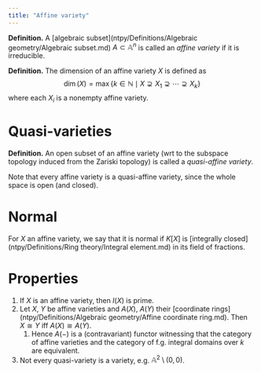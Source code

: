 ```yaml
---
title: "Affine variety"
---
```


**Definition.** A [algebraic subset](ntpy/Definitions/Algebraic geometry/Algebraic subset.md) $A\subset\mathbb{A}^n$ is called an _affine variety_ if it is irreducible.

**Definition.** The dimension of an affine variety $X$ is defined as
$$
\dim(X)=\max\{k\in\mathbb{N}\mid X\supsetneq X_1\supsetneq \cdots\supsetneq X_k\}
$$
where each $X_i$ is a nonempty affine variety.

# Quasi-varieties

**Definition.** An open subset of an affine variety (wrt to the subspace topology induced from the Zariski topology) is called a _quasi-affine variety_.

Note that every affine variety is a quasi-affine variety, since the whole space is open (and closed).

# Normal
For $X$ an affine variety, we say that it is normal if $K[X]$ is [integrally closed](ntpy/Definitions/Ring theory/Integral element.md) in its field of fractions.
# Properties
1. If $X$ is an affine variety, then $I(X)$ is prime.
2. Let $X$, $Y$ be affine varieties and $A(X)$, $A(Y)$ their [coordinate rings](ntpy/Definitions/Algebraic geometry/Affine coordinate ring.md). Then $X\cong Y$ iff $A(X)\cong A(Y)$.
	1. Hence $A(-)$ is a (contravariant) functor witnessing that the category of affine varieties and the category of f.g. integral domains over $k$ are equivalent.
3. Not every quasi-variety is a variety, e.g. $\mathbb{A}^2\setminus (0,0)$.

